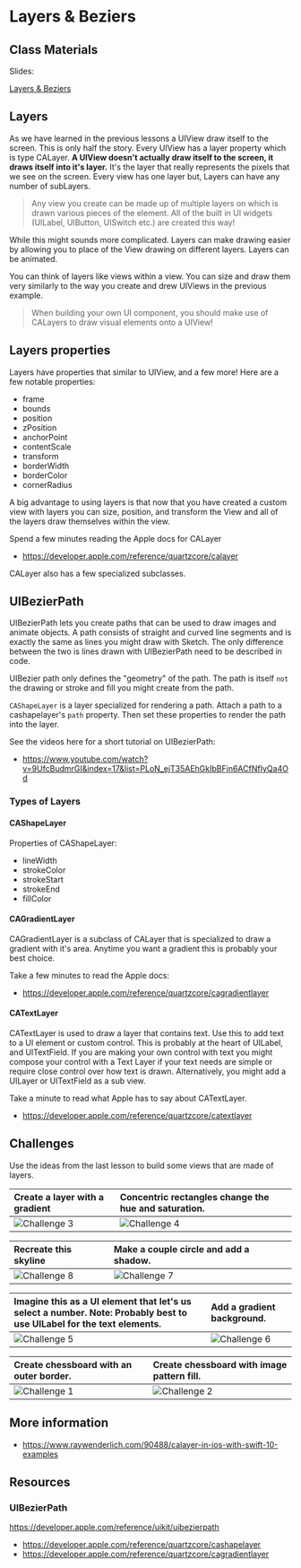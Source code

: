 # Layers & Beziers

## Class Materials

Slides:

[Layers & Beziers](layers-beziers.key)

## Layers
As we have learned in the previous lessons a UIView draw itself to the screen. This is only half
the story. Every UIView has a layer property which is type CALayer. **A UIView doesn't actually
draw itself to the screen, it draws itself into it's layer.** It's the layer that really
represents the pixels that we see on the screen. Every view has one layer but, Layers can have
any number of subLayers.

> Any view you create can be made up of multiple layers on which is drawn various pieces of the element.
> All of the built in UI widgets (UILabel, UIButton, UISwitch etc.) are created this way!

While this might sounds more complicated. Layers can make drawing easier by allowing you to place
of the View drawing on different layers. Layers can be animated.

You can think of layers like views within a view. You can size and draw them very similarly to the
way you create and drew UIViews in the previous example.

> When building your own UI component, you should make use of CALayers to draw visual elements onto a UIView!

## Layers properties

Layers have properties that similar to UIView, and a few more! Here are a few notable properties:

- frame
- bounds
- position
- zPosition
- anchorPoint
- contentScale
- transform
- borderWidth
- borderColor
- cornerRadius

A big advantage to using layers is that now that you have created a custom view with layers you
can size, position, and transform the View and all of the layers draw themselves within the view.

Spend a few minutes reading the Apple docs for CALayer

- https://developer.apple.com/reference/quartzcore/calayer

CALayer also has a few specialized subclasses.

## UIBezierPath

UIBezierPath lets you create paths that can be used to draw images and animate objects. A path
consists of straight and curved line segments and is exactly the same as lines you might draw
with Sketch. The only difference between the two is lines drawn with UIBezierPath
need to be described in code.

UIBezier path only defines the "geometry" of the path. The path is itself `not` the drawing or
stroke and fill you might create from the path.

`CAShapeLayer` is a layer specialized for rendering a path. Attach a path to a cashapelayer's `path`
property. Then set these properties to render the path into the layer.

See the videos here for a short tutorial on UIBezierPath:

- https://www.youtube.com/watch?v=9UfcBudmrGI&index=17&list=PLoN_ejT35AEhGkIbBFjn6ACfNfIyQa4Od

### Types of Layers

#### CAShapeLayer

Properties of CAShapeLayer:

- lineWidth
- strokeColor
- strokeStart
- strokeEnd
- fillColor


#### CAGradientLayer

CAGradientLayer is a subclass of CALayer that is specialized to draw a gradient with it's area.
Anytime you want a gradient this is probably your best choice.

Take a few minutes to read the Apple docs:

- https://developer.apple.com/reference/quartzcore/cagradientlayer

#### CATextLayer

CATextLayer is used to draw a layer that contains text. Use this to add text to a UI element or
custom control. This is probably at the heart of UILabel, and UITextField. If you are making your
own control with text you might compose your control with a Text Layer if your text needs are simple
or require close control over how text is drawn. Alternatively, you might add a UILayer or UITextField
as a sub view.

Take a minute to read what Apple has to say about CATextLayer.

- https://developer.apple.com/reference/quartzcore/catextlayer

## Challenges

Use the ideas from the last lesson to build some views that are made of layers.

| Create a layer with a gradient | Concentric rectangles change the hue and saturation. |
| :------------- | :------------- |
| ![Challenge 3](./Challenge-3.png) | ![Challenge 4](./Challenge-4.png) |

| Recreate this skyline | Make a couple circle and add a shadow. |
| :------------- | :------------- |
| ![Challenge 8](./Challenge-8.png) | ![Challenge 7](./Challenge-7.png) |

| Imagine this as a UI element that let's us select a number. Note: Probably best to use UILabel for the text elements. | Add a gradient background.|
| :------------- | :------------- |
| ![Challenge 5](./Challenge-5.png) | ![Challenge 6](./Challenge-6.png) |

| Create chessboard with an outer border. | Create chessboard with image pattern fill. |
| :------------- | :------------- |
| ![Challenge 1](./Challenge-1.png) | ![Challenge 2](./Challenge-2.png) |


## More information

- https://www.raywenderlich.com/90488/calayer-in-ios-with-swift-10-examples


## Resources

### UIBezierPath

https://developer.apple.com/reference/uikit/uibezierpath
- https://developer.apple.com/reference/quartzcore/cashapelayer
- https://developer.apple.com/reference/quartzcore/cagradientlayer
